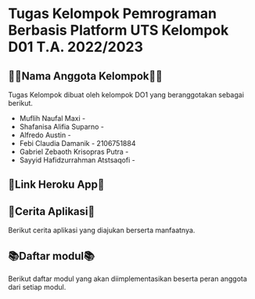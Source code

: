 # Tugas Kelompok Pemrograman Berbasis Platform UTS Kelompok D01 T.A. 2022/2023

## 👩‍💻Nama Anggota Kelompok👩‍💻
Tugas Kelompok dibuat oleh kelompok DO1 yang beranggotakan sebagai berikut.
- Muflih Naufal Maxi -
- Shafanisa Alifia Suparno - 
- Alfredo Austin - 
- Febi Claudia Damanik - 2106751884
- Gabriel Zebaoth Krisopras Putra - 
- Sayyid Hafidzurrahman Atstsaqofi - 

## 🔗Link Heroku App🔗

## 📲Cerita Aplikasi📲
Berikut cerita aplikasi yang diajukan berserta manfaatnya.


## 📚Daftar modul📚
Berikut daftar modul yang akan diimplementasikan beserta peran anggota dari setiap modul.


